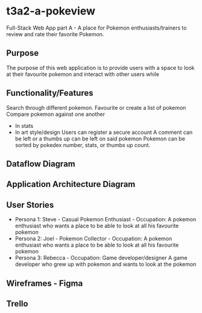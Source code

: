 # t3a2-a-pokeview
Full-Stack Web App part A - A place for Pokemon enthusiasts/trainers to review and rate their favorite Pokemon.

## Purpose
The purpose of this web application is to provide users with a space to look at their favourite pokemon and interact with other users while 

## Functionality/Features
Search through different pokemon.
Favourite or create a list of pokemon
Compare pokemon against one another
  - In stats
  - In art style/design
Users can register a secure account
A comment can be left or a thumbs up can be left on said pokemon
Pokemon can be sorted by pokedex number, stats, or thumbs up count.

## Dataflow Diagram


## Application Architecture Diagram


## User Stories
  - Persona 1: Steve - Casual Pokemon Enthusiast
        - Occupation: A pokemon enthusiast who wants a place to be able to look at all his favourite pokemon  
  - Persona 2: Joel - Pokemon Collector
        - Occupation: A pokemon enthusiast who wants a place to be able to look at all his favourite pokemon  
  - Persona 3: Rebecca
        - Occupation: Game developer/designer
    A game developer who grew up with pokemon and wants to look at the pokemon 
    
## Wireframes - Figma

## Trello
